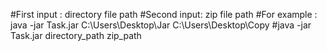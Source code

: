 #First input : directory file path
#Second input: zip file path
#For example : java -jar Task.jar C:\\Users\\Desktop\\Jar  C:\\Users\\Desktop\\Copy
#java -jar Task.jar directory_path zip_path
